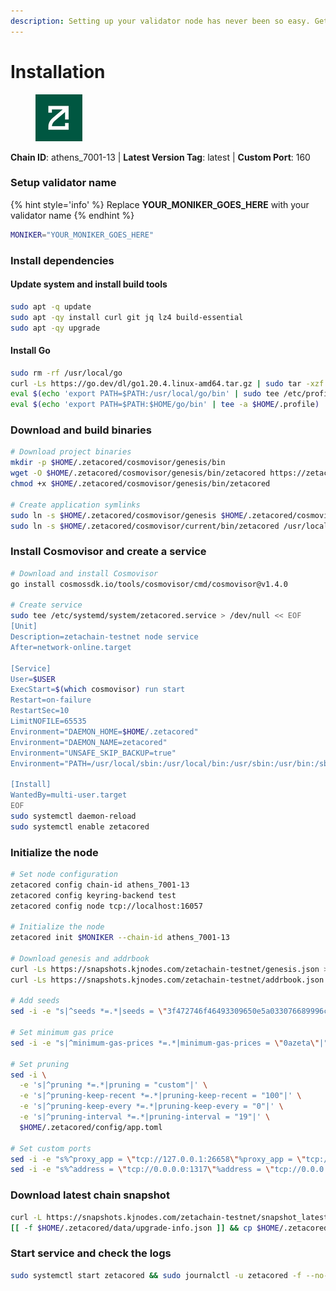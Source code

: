 ```yaml
---
description: Setting up your validator node has never been so easy. Get your validator running in minutes by following step by step instructions.
---
```


# Installation

<figure><img src="https://raw.githubusercontent.com/kj89/cosmos-images/main/logos/zetachain.png" alt=""><figcaption></figcaption></figure>

**Chain ID**: athens_7001-13 | **Latest Version Tag**: latest | **Custom Port**: 160

### Setup validator name

{% hint style='info' %}
Replace **YOUR_MONIKER_GOES_HERE** with your validator name
{% endhint %}

```bash
MONIKER="YOUR_MONIKER_GOES_HERE"
```

### Install dependencies

#### Update system and install build tools

```bash
sudo apt -q update
sudo apt -qy install curl git jq lz4 build-essential
sudo apt -qy upgrade
```

#### Install Go

```bash
sudo rm -rf /usr/local/go
curl -Ls https://go.dev/dl/go1.20.4.linux-amd64.tar.gz | sudo tar -xzf - -C /usr/local
eval $(echo 'export PATH=$PATH:/usr/local/go/bin' | sudo tee /etc/profile.d/golang.sh)
eval $(echo 'export PATH=$PATH:$HOME/go/bin' | tee -a $HOME/.profile)
```

### Download and build binaries

```bash
# Download project binaries
mkdir -p $HOME/.zetacored/cosmovisor/genesis/bin
wget -O $HOME/.zetacored/cosmovisor/genesis/bin/zetacored https://zetachain-external-files.s3.amazonaws.com/binaries/athens3/latest/zetacored-ubuntu-22-amd64
chmod +x $HOME/.zetacored/cosmovisor/genesis/bin/zetacored

# Create application symlinks
sudo ln -s $HOME/.zetacored/cosmovisor/genesis $HOME/.zetacored/cosmovisor/current -f
sudo ln -s $HOME/.zetacored/cosmovisor/current/bin/zetacored /usr/local/bin/zetacored -f
```

### Install Cosmovisor and create a service

```bash
# Download and install Cosmovisor
go install cosmossdk.io/tools/cosmovisor/cmd/cosmovisor@v1.4.0

# Create service
sudo tee /etc/systemd/system/zetacored.service > /dev/null << EOF
[Unit]
Description=zetachain-testnet node service
After=network-online.target

[Service]
User=$USER
ExecStart=$(which cosmovisor) run start
Restart=on-failure
RestartSec=10
LimitNOFILE=65535
Environment="DAEMON_HOME=$HOME/.zetacored"
Environment="DAEMON_NAME=zetacored"
Environment="UNSAFE_SKIP_BACKUP=true"
Environment="PATH=/usr/local/sbin:/usr/local/bin:/usr/sbin:/usr/bin:/sbin:/bin:/usr/games:/usr/local/games:/snap/bin:$HOME/.zetacored/cosmovisor/current/bin"

[Install]
WantedBy=multi-user.target
EOF
sudo systemctl daemon-reload
sudo systemctl enable zetacored
```

### Initialize the node

```bash
# Set node configuration
zetacored config chain-id athens_7001-13
zetacored config keyring-backend test
zetacored config node tcp://localhost:16057

# Initialize the node
zetacored init $MONIKER --chain-id athens_7001-13

# Download genesis and addrbook
curl -Ls https://snapshots.kjnodes.com/zetachain-testnet/genesis.json > $HOME/.zetacored/config/genesis.json
curl -Ls https://snapshots.kjnodes.com/zetachain-testnet/addrbook.json > $HOME/.zetacored/config/addrbook.json

# Add seeds
sed -i -e "s|^seeds *=.*|seeds = \"3f472746f46493309650e5a033076689996c8881@zetachain-testnet.rpc.kjnodes.com:16059\"|" $HOME/.zetacored/config/config.toml

# Set minimum gas price
sed -i -e "s|^minimum-gas-prices *=.*|minimum-gas-prices = \"0azeta\"|" $HOME/.zetacored/config/app.toml

# Set pruning
sed -i \
  -e 's|^pruning *=.*|pruning = "custom"|' \
  -e 's|^pruning-keep-recent *=.*|pruning-keep-recent = "100"|' \
  -e 's|^pruning-keep-every *=.*|pruning-keep-every = "0"|' \
  -e 's|^pruning-interval *=.*|pruning-interval = "19"|' \
  $HOME/.zetacored/config/app.toml

# Set custom ports
sed -i -e "s%^proxy_app = \"tcp://127.0.0.1:26658\"%proxy_app = \"tcp://127.0.0.1:16058\"%; s%^laddr = \"tcp://127.0.0.1:26657\"%laddr = \"tcp://127.0.0.1:16057\"%; s%^pprof_laddr = \"localhost:6060\"%pprof_laddr = \"localhost:16060\"%; s%^laddr = \"tcp://0.0.0.0:26656\"%laddr = \"tcp://0.0.0.0:16056\"%; s%^prometheus_listen_addr = \":26660\"%prometheus_listen_addr = \":16066\"%" $HOME/.zetacored/config/config.toml
sed -i -e "s%^address = \"tcp://0.0.0.0:1317\"%address = \"tcp://0.0.0.0:16017\"%; s%^address = \":8080\"%address = \":16080\"%; s%^address = \"0.0.0.0:9090\"%address = \"0.0.0.0:16090\"%; s%^address = \"0.0.0.0:9091\"%address = \"0.0.0.0:16091\"%; s%:8545%:16045%; s%:8546%:16046%; s%:6065%:16065%" $HOME/.zetacored/config/app.toml
```

### Download latest chain snapshot

```bash
curl -L https://snapshots.kjnodes.com/zetachain-testnet/snapshot_latest.tar.lz4 | tar -Ilz4 -xf - -C $HOME/.zetacored
[[ -f $HOME/.zetacored/data/upgrade-info.json ]] && cp $HOME/.zetacored/data/upgrade-info.json $HOME/.zetacored/cosmovisor/genesis/upgrade-info.json
```

### Start service and check the logs

```bash
sudo systemctl start zetacored && sudo journalctl -u zetacored -f --no-hostname -o cat
```
